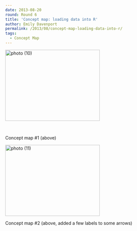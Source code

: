 ```yaml
---
date: 2013-08-20
round: Round 6
title: 'Concept map: loading data into R'
author: Emily Davenport
permalink: /2013/08/concept-map-loading-data-into-r/
tags:
  - Concept Map
---
```

[<img class="alignnone size-medium wp-image-3990" alt="photo (10)" src="http://files.software-carpentry.org/training-course/2013/08/photo-10-300x225.jpg" width="300" height="225" />][1]

&nbsp;

Concept map #1 (above)

[<img class="alignnone size-medium wp-image-4074" alt="photo (11)" src="http://files.software-carpentry.org/training-course/2013/08/photo-11-300x225.jpg" width="300" height="225" />][2]

Concept map #2 (above, added a few labels to some arrows)

&nbsp;

 [1]: http://files.software-carpentry.org/training-course/2013/08/photo-10.jpg
 [2]: http://files.software-carpentry.org/training-course/2013/08/photo-11.jpg
